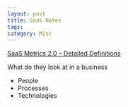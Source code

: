 ```yaml
---
layout: post
title: SaaS Notes
tags: 
category: Misc
---
```


[SaaS Metrics 2.0 – Detailed Definitions](https://www.forentrepreneurs.com/saas-metrics-2-definitions-2/)  

What do they look at in a business
* People
* Processes
* Technologies


